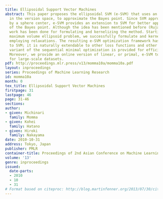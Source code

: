 ```yaml
---
title: Ellipsoidal Support Vector Machines
abstract: This paper proposes the ellipsoidal SVM (e-SVM) that uses an ellipsoid center,
  in the version space, to approximate the Bayes point. Since SVM approximates it
  by a sphere center, e-SVM provides an extension to SVM for better approximation
  of the Bayes point. Although the idea has been mentioned before (Rujan, 1997), no
  work has been done for formulating and kernelizing the method. Starting from the
  maximum volume ellipsoid problem, we successfully formulate and kernelize it by
  employing relaxations. The resulting e-SVM optimization framework has much similarity
  to SVM; it is naturally extendable to other loss functions and other problems. A
  variant of the sequential minimal optimization is provided for efficient batch implementation.
  Moreover, we provide an online version of linear, or primal, e-SVM to be applicable
  for large-scale datasets.
pdf: http://proceedings.mlr.press/v13/momma10a/momma10a.pdf
layout: inproceedings
series: Proceedings of Machine Learning Research
id: momma10a
month: 0
tex_title: Ellipsoidal Support Vector Machines
firstpage: 31
lastpage: 46
page: 31-46
sections: 
author:
- given: Michinari
  family: Momma
- given: Kohei
  family: Hatano
- given: Hiroki
  family: Nakayama
date: 2010-10-31
address: Tokyo, Japan
publisher: PMLR
container-title: Proceedings of 2nd Asian Conference on Machine Learning
volume: '13'
genre: inproceedings
issued:
  date-parts:
  - 2010
  - 10
  - 31
# Format based on citeproc: http://blog.martinfenner.org/2013/07/30/citeproc-yaml-for-bibliographies/
---
```

